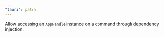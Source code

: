 ```yaml
---
"tauri": patch
---
```


Allow accessing an `AppHandle` instance on a command through dependency injection.

